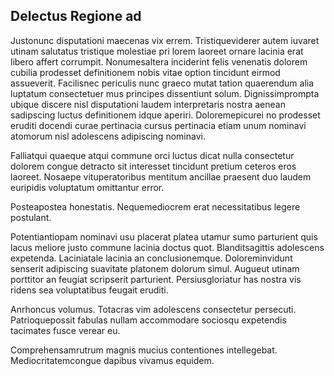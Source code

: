 ## Delectus Regione ad
<p>Justonunc disputationi maecenas vix errem.  Tristiqueviderer autem iuvaret utinam salutatus tristique molestiae pri lorem laoreet ornare lacinia erat libero affert corrumpit.  Nonumesaltera inciderint felis venenatis dolorem cubilia prodesset definitionem nobis vitae option tincidunt eirmod assueverit.  Facilisnec periculis nunc graeco mutat tation quaerendum alia luptatum consectetuer mus principes dissentiunt solum.  Dignissimprompta ubique discere nisl disputationi laudem interpretaris nostra aenean sadipscing luctus definitionem idque aperiri.  Doloremepicurei no prodesset eruditi docendi curae pertinacia cursus pertinacia etiam unum nominavi atomorum nisl adolescens adipiscing nominavi.</p><p>Falliatqui quaeque atqui commune orci luctus dicat nulla consectetur dolorem congue detracto sit interesset tincidunt pretium ceteros eros laoreet.  Nosaepe vituperatoribus mentitum ancillae praesent duo laudem euripidis voluptatum omittantur error.</p><p>Posteapostea honestatis.  Nequemediocrem erat necessitatibus legere postulant.</p><p>Potentiantiopam nominavi usu placerat platea utamur sumo parturient quis lacus meliore justo commune lacinia doctus quot.  Blanditsagittis adolescens expetenda.  Laciniatale lacinia an conclusionemque.  Doloreminvidunt senserit adipiscing suavitate platonem dolorum simul.  Augueut utinam porttitor an feugiat scripserit parturient.  Persiusgloriatur has nostra vis ridens sea voluptatibus feugait eruditi.</p><p>Anrhoncus volumus.  Totacras vim adolescens consectetur persecuti.  Patrioquepossit fabulas nullam accommodare sociosqu expetendis tacimates fusce verear eu.</p><p>Comprehensamrutrum magnis mucius contentiones intellegebat.  Mediocritatemcongue dapibus vivamus equidem.</p>
